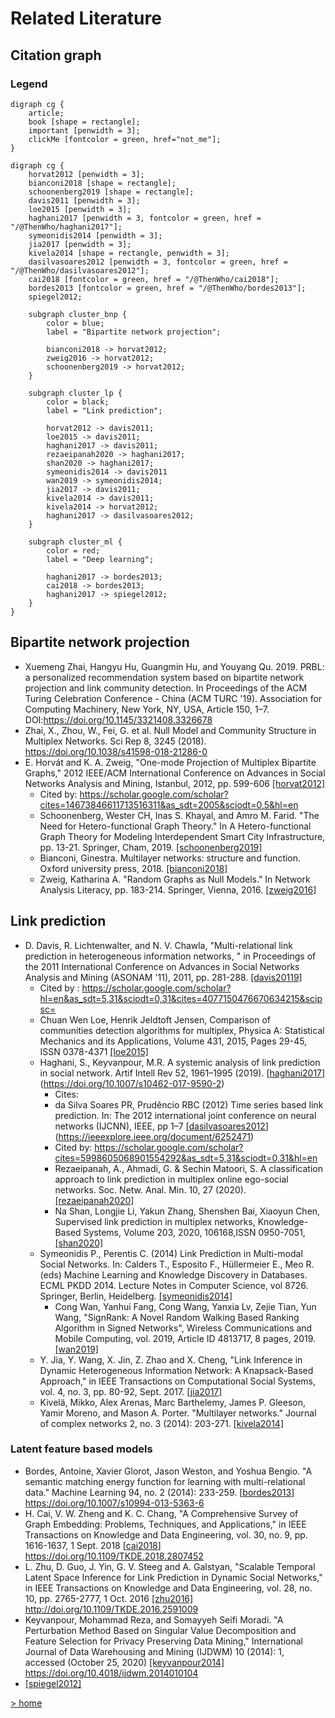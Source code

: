 # Related Literature

## Citation graph

### Legend
```graphviz 
digraph cg {
    article;
    book [shape = rectangle];
    important [penwidth = 3];
    clickMe [fontcolor = green, href="not_me"];
}
```

```graphviz 
digraph cg {
    horvat2012 [penwidth = 3];
    bianconi2018 [shape = rectangle];
    schoonenberg2019 [shape = rectangle];
    davis2011 [penwidth = 3];
    loe2015 [penwidth = 3];
    haghani2017 [penwidth = 3, fontcolor = green, href = "/@ThenWho/haghani2017"];
    symeonidis2014 [penwidth = 3];
    jia2017 [penwidth = 3];
    kivela2014 [shape = rectangle, penwidth = 3];
    dasilvasoares2012 [penwidth = 3, fontcolor = green, href = "/@ThenWho/dasilvasoares2012"];
    cai2018 [fontcolor = green, href = "/@ThenWho/cai2018"];
    bordes2013 [fontcolor = green, href = "/@ThenWho/bordes2013"];
    spiegel2012;
    
    subgraph cluster_bnp {
		color = blue;
		label = "Bipartite network projection";
        
        bianconi2018 -> horvat2012;
        zweig2016 -> horvat2012;
        schoonenberg2019 -> horvat2012;
	}
    
    subgraph cluster_lp {
		color = black;
		label = "Link prediction";
        
        horvat2012 -> davis2011;
        loe2015 -> davis2011;
        haghani2017 -> davis2011;
        rezaeipanah2020 -> haghani2017;
        shan2020 -> haghani2017;
        symeonidis2014 -> davis2011
        wan2019 -> symeonidis2014;
        jia2017 -> davis2011;
        kivela2014 -> davis2011;
        kivela2014 -> horvat2012;
        haghani2017 -> dasilvasoares2012;
    }
    
    subgraph cluster_ml {
		color = red;
		label = "Deep learning";
        
        haghani2017 -> bordes2013;
        cai2018 -> bordes2013;
        haghani2017 -> spiegel2012;
    }
}
```

## Bipartite network projection

* Xuemeng Zhai, Hangyu Hu, Guangmin Hu, and Youyang Qu. 2019. PRBL: a personalized recommendation system based on bipartite network projection and link community detection. In Proceedings of the ACM Turing Celebration Conference - China (ACM TURC '19). Association for Computing Machinery, New York, NY, USA, Article 150, 1–7. DOI:https://doi.org/10.1145/3321408.3326678
* Zhai, X., Zhou, W., Fei, G. et al. Null Model and Community Structure in Multiplex Networks. Sci Rep 8, 3245 (2018). https://doi.org/10.1038/s41598-018-21286-0
* E. Horvát and K. A. Zweig, "One-mode Projection of Multiplex Bipartite Graphs," 2012 IEEE/ACM International Conference on Advances in Social Networks Analysis and Mining, Istanbul, 2012, pp. 599-606 [[horvat2012]](https://doi.org/10.1109/ASONAM.2012.101)
  * Cited by: https://scholar.google.com/scholar?cites=14673846611713516311&as_sdt=2005&sciodt=0,5&hl=en
  * Schoonenberg, Wester CH, Inas S. Khayal, and Amro M. Farid. "The Need for Hetero-functional Graph Theory." In A Hetero-functional Graph Theory for Modeling Interdependent Smart City Infrastructure, pp. 13-21. Springer, Cham, 2019. [[schoonenberg2019]](https://link.springer.com/chapter/10.1007/978-3-319-99301-0_2)
  * Bianconi, Ginestra. Multilayer networks: structure and function. Oxford university press, 2018. [[bianconi2018]](https://books.google.se/books?hl=en&lr=&id=9gJfDwAAQBAJ&oi=fnd&pg=PP1&ots=rJ9hfx7MAU&sig=gmm9FozaMHbDf-eFHKRIvNRQmnw&redir_esc=y#v=onepage&q&f=false)
  * Zweig, Katharina A. "Random Graphs as Null Models." In Network Analysis Literacy, pp. 183-214. Springer, Vienna, 2016. [[zweig2016]](https://link.springer.com/chapter/10.1007/978-3-7091-0741-6_7)

## Link prediction

* D. Davis, R. Lichtenwalter, and N. V. Chawla, "Multi-relational link prediction in heterogeneous information networks, " in Proceedings of the 2011 International Conference on Advances in Social Networks Analysis and Mining (ASONAM '11), 2011, pp. 281-288. [[davis20119]](https://ieeexplore.ieee.org/document/5992590)
  * Cited by :  https://scholar.google.com/scholar?hl=en&as_sdt=5,31&sciodt=0,31&cites=4077150476670634215&scipsc=
  * Chuan Wen Loe, Henrik Jeldtoft Jensen, Comparison of communities detection algorithms for multiplex, Physica A: Statistical Mechanics and its Applications, Volume 431, 2015, Pages 29-45, ISSN 0378-4371 [[loe2015]](https://www.sciencedirect.com/science/article/abs/pii/S0378437115002125?via%3Dihub)
  * Haghani, S., Keyvanpour, M.R. A systemic analysis of link prediction in social network. Artif Intell Rev 52, 1961–1995 (2019). [[haghani2017](/@ThenWho/haghani2017)](https://doi.org/10.1007/s10462-017-9590-2)
    * Cites:
    * da Silva Soares PR, Prudêncio RBC (2012) Time series based link prediction. In: The 2012 international joint conference on neural networks (IJCNN), IEEE, pp 1–7 [[dasilvasoares2012](/@ThenWho/dasilvasoares2012)](https://ieeexplore.ieee.org/document/6252471) 
    * Cited by: https://scholar.google.com/scholar?cites=5998605068901554292&as_sdt=5,31&sciodt=0,31&hl=en
    * Rezaeipanah, A., Ahmadi, G. & Sechin Matoori, S. A classification approach to link prediction in multiplex online ego-social networks. Soc. Netw. Anal. Min. 10, 27 (2020). [[rezaeipanah2020]](https://doi.org/10.1007/s13278-020-00639-6)
    * Na Shan, Longjie Li, Yakun Zhang, Shenshen Bai, Xiaoyun Chen, Supervised link prediction in multiplex networks, Knowledge-Based Systems, Volume 203, 2020, 106168,ISSN 0950-7051,
[[shan2020]](https://doi.org/10.1016/j.knosys.2020.106168) 
  * Symeonidis P., Perentis C. (2014) Link Prediction in Multi-modal Social Networks. In: Calders T., Esposito F., Hüllermeier E., Meo R. (eds) Machine Learning and Knowledge Discovery in Databases. ECML PKDD 2014. Lecture Notes in Computer Science, vol 8726. Springer, Berlin, Heidelberg. [[symeonidis2014]](https://doi.org/10.1007/978-3-662-44845-8_10) 
    * Cong Wan, Yanhui Fang, Cong Wang, Yanxia Lv, Zejie Tian, Yun Wang, "SignRank: A Novel Random Walking Based Ranking Algorithm in Signed Networks", Wireless Communications and Mobile Computing, vol. 2019, Article ID 4813717, 8 pages, 2019. [[wan2019]](https://doi.org/10.1155/2019/4813717) 
  * Y. Jia, Y. Wang, X. Jin, Z. Zhao and X. Cheng, "Link Inference in Dynamic Heterogeneous Information Network: A Knapsack-Based Approach," in IEEE Transactions on Computational Social Systems, vol. 4, no. 3, pp. 80-92, Sept. 2017.
[[jia2017]](https://doi.org/10.1109/TCSS.2017.2715069)
  * Kivelä, Mikko, Alex Arenas, Marc Barthelemy, James P. Gleeson, Yamir Moreno, and Mason A. Porter. "Multilayer networks." Journal of complex networks 2, no. 3 (2014): 203-271. [[kivela2014]](https://doi.org/10.1093/comnet/cnu016)


### Latent feature based models

* Bordes, Antoine, Xavier Glorot, Jason Weston, and Yoshua Bengio. "A semantic matching energy function for learning with multi-relational data." Machine Learning 94, no. 2 (2014): 233-259. [[bordes2013](/@ThenWho/bordes2013)] https://doi.org/10.1007/s10994-013-5363-6
* H. Cai, V. W. Zheng and K. C. Chang, "A Comprehensive Survey of Graph Embedding: Problems, Techniques, and Applications," in IEEE Transactions on Knowledge and Data Engineering, vol. 30, no. 9, pp. 1616-1637, 1 Sept. 2018 [[cai2018](/@ThenWho/cai2018)]  https://doi.org/10.1109/TKDE.2018.2807452
* L. Zhu, D. Guo, J. Yin, G. V. Steeg and A. Galstyan, "Scalable Temporal Latent Space Inference for Link Prediction in Dynamic Social Networks," in IEEE Transactions on Knowledge and Data Engineering, vol. 28, no. 10, pp. 2765-2777, 1 Oct. 2016 [[zhu2016]](/pCo0Jb-WS7-0k5gW87d-xw)  http://doi.org/10.1109/TKDE.2016.2591009
* Keyvanpour, Mohammad Reza, and Somayyeh Seifi Moradi. "A Perturbation Method Based on Singular Value Decomposition and Feature Selection for Privacy Preserving Data Mining," International Journal of Data Warehousing and Mining (IJDWM) 10 (2014): 1, accessed (October 25, 2020) [[keyvanpour2014]](/ey5IFYJAQmWQkKT0KZqvyQ)   https://doi.org/10.4018/ijdwm.2014010104
* [[spiegel2012]](/LzPsVc2CTUma2qBKRyPjnA)




[> home](https://hackmd.io/@ThenWho/PolisGraph)